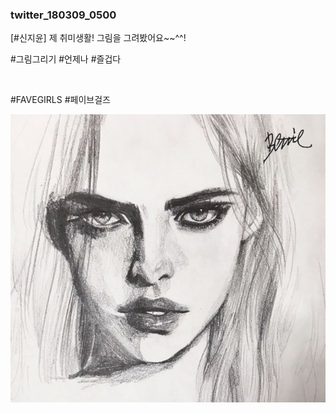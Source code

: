 ### twitter_180309_0500

\[#신지윤\] 제 취미생활! 그림을 그려봤어요~~^^!

#그림그리기 #언제나 #즐겁다

<br>

#FAVEGIRLS #페이브걸즈

![](../Images/twitter_180309_0500.jpg)